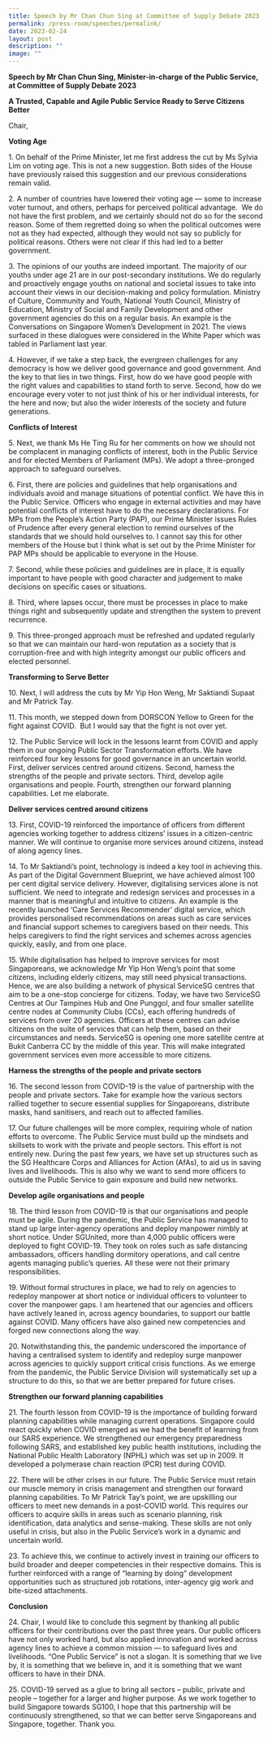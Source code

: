 ```yaml
---
title: Speech by Mr Chan Chun Sing at Committee of Supply Debate 2023
permalink: /press-room/speeches/permalink/
date: 2023-02-24
layout: post
description: ""
image: ""
---
```

**Speech by Mr Chan Chun Sing, Minister-in-charge of the Public Service, at Committee of Supply Debate 2023**

**A Trusted, Capable and Agile Public Service Ready to Serve Citizens Better**

Chair,  
  
**Voting Age**  
  
1\. On behalf of the Prime Minister, let me first address the cut by Ms Sylvia Lim on voting age. This is not a new suggestion. Both sides of the House have previously raised this suggestion and our previous considerations remain valid.    
  
2\. A number of countries have lowered their voting age — some to increase voter turnout, and others, perhaps for perceived political advantage.  We do not have the first problem, and we certainly should not do so for the second reason. Some of them regretted doing so when the political outcomes were not as they had expected, although they would not say so publicly for political reasons. Others were not clear if this had led to a better government.   
  
3\. The opinions of our youths are indeed important. The majority of our youths under age 21 are in our post-secondary institutions. We do regularly and proactively engage youths on national and societal issues to take into account their views in our decision-making and policy formulation. Ministry of Culture, Community and Youth, National Youth Council, Ministry of Education, Ministry of Social and Family Development and other government agencies do this on a regular basis. An example is the Conversations on Singapore Women’s Development in 2021. The views surfaced in these dialogues were considered in the White Paper which was tabled in Parliament last year.   
  
4\. However, if we take a step back, the evergreen challenges for any democracy is how we deliver good governance and good government. And the key to that lies in two things. First, how do we have good people with the right values and capabilities to stand forth to serve. Second, how do we encourage every voter to not just think of his or her individual interests, for the here and now; but also the wider interests of the society and future generations.   
  
**Conflicts of Interest**   
  
5\. Next, we thank Ms He Ting Ru for her comments on how we should not be complacent in managing conflicts of interest, both in the Public Service and for elected Members of Parliament (MPs). We adopt a three-pronged approach to safeguard ourselves.   
  
6\. First, there are policies and guidelines that help organisations and individuals avoid and manage situations of potential conflict. We have this in the Public Service. Officers who engage in external activities and may have potential conflicts of interest have to do the necessary declarations. For MPs from the People’s Action Party (PAP), our Prime Minister issues Rules of Prudence after every general election to remind ourselves of the standards that we should hold ourselves to. I cannot say this for other members of the House but I think what is set out by the Prime Minister for PAP MPs should be applicable to everyone in the House.   
  
7\. Second, while these policies and guidelines are in place, it is equally important to have people with good character and judgement to make decisions on specific cases or situations.   
  
8\. Third, where lapses occur, there must be processes in place to make things right and subsequently update and strengthen the system to prevent recurrence.  
  
9\. This three-pronged approach must be refreshed and updated regularly so that we can maintain our hard-won reputation as a society that is corruption-free and with high integrity amongst our public officers and elected personnel.   
  
**Transforming to Serve Better**  
  
10\. Next, I will address the cuts by Mr Yip Hon Weng, Mr Saktiandi Supaat and Mr Patrick Tay.   
  
11\. This month, we stepped down from DORSCON Yellow to Green for the fight against COVID.  But I would say that the fight is not over yet.    
  
12\. The Public Service will lock in the lessons learnt from COVID and apply them in our ongoing Public Sector Transformation efforts. We have reinforced four key lessons for good governance in an uncertain world. First, deliver services centred around citizens. Second, harness the strengths of the people and private sectors. Third, develop agile organisations and people. Fourth, strengthen our forward planning capabilities. Let me elaborate.  
  
**Deliver services centred around citizens**  
  
13\. First, COVID-19 reinforced the importance of officers from different agencies working together to address citizens’ issues in a citizen-centric manner. We will continue to organise more services around citizens, instead of along agency lines.   
  
14\. To Mr Saktiandi’s point, technology is indeed a key tool in achieving this. As part of the Digital Government Blueprint, we have achieved almost 100 per cent digital service delivery. However, digitalising services alone is not sufficient. We need to integrate and redesign services and processes in a manner that is meaningful and intuitive to citizens. An example is the recently launched ‘Care Services Recommender’ digital service, which provides personalised recommendations on areas such as care services and financial support schemes to caregivers based on their needs. This helps caregivers to find the right services and schemes across agencies quickly, easily, and from one place.   
  
15\. While digitalisation has helped to improve services for most Singaporeans, we acknowledge Mr Yip Hon Weng’s point that some citizens, including elderly citizens, may still need physical transactions. Hence, we are also building a network of physical ServiceSG centres that aim to be a one-stop concierge for citizens. Today, we have two ServiceSG Centres at Our Tampines Hub and One Punggol, and four smaller satellite centre nodes at Community Clubs (CCs), each offering hundreds of services from over 20 agencies. Officers at these centres can advise citizens on the suite of services that can help them, based on their circumstances and needs. ServiceSG is opening one more satellite centre at Bukit Canberra CC by the middle of this year. This will make integrated government services even more accessible to more citizens.   
  
**Harness the strengths of the people and private sectors**  
  
16\. The second lesson from COVID-19 is the value of partnership with the people and private sectors. Take for example how the various sectors rallied together to secure essential supplies for Singaporeans, distribute masks, hand sanitisers, and reach out to affected families.   
  
17\. Our future challenges will be more complex, requiring whole of nation efforts to overcome. The Public Service must build up the mindsets and skillsets to work with the private and people sectors. This effort is not entirely new. During the past few years, we have set up structures such as the SG Healthcare Corps and Alliances for Action (AfAs), to aid us in saving lives and livelihoods. This is also why we want to send more officers to outside the Public Service to gain exposure and build new networks.  
  
**Develop agile organisations and people**  
  
18\. The third lesson from COVID-19 is that our organisations and people must be agile. During the pandemic, the Public Service has managed to stand up large inter-agency operations and deploy manpower nimbly at short notice. Under SGUnited, more than 4,000 public officers were deployed to fight COVID-19. They took on roles such as safe distancing ambassadors, officers handling dormitory operations, and call centre agents managing public’s queries. All these were not their primary responsibilities.  
  
19\. Without formal structures in place, we had to rely on agencies to redeploy manpower at short notice or individual officers to volunteer to cover the manpower gaps. I am heartened that our agencies and officers have actively leaned in, across agency boundaries, to support our battle against COVID. Many officers have also gained new competencies and forged new connections along the way.    
  
20\. Notwithstanding this, the pandemic underscored the importance of having a centralised system to identify and redeploy surge manpower across agencies to quickly support critical crisis functions. As we emerge from the pandemic, the Public Service Division will systematically set up a structure to do this, so that we are better prepared for future crises.   
  
**Strengthen our forward planning capabilities**  
  
21\. The fourth lesson from COVID-19 is the importance of building forward planning capabilities while managing current operations. Singapore could react quickly when COVID emerged as we had the benefit of learning from our SARS experience. We strengthened our emergency preparedness following SARS, and established key public health institutions, including the National Public Health Laboratory (NPHL) which was set up in 2009. It developed a polymerase chain reaction (PCR) test during COVID.  
  
22\. There will be other crises in our future. The Public Service must retain our muscle memory in crisis management and strengthen our forward planning capabilities. To Mr Patrick Tay’s point, we are upskilling our officers to meet new demands in a post-COVID world. This requires our officers to acquire skills in areas such as scenario planning, risk identification, data analytics and sense-making. These skills are not only useful in crisis, but also in the Public Service’s work in a dynamic and uncertain world.    
  
23\. To achieve this, we continue to actively invest in training our officers to build broader and deeper competencies in their respective domains. This is further reinforced with a range of “learning by doing” development opportunities such as structured job rotations, inter-agency gig work and bite-sized attachments.   
  
**Conclusion**   
  
24\. Chair, I would like to conclude this segment by thanking all public officers for their contributions over the past three years. Our public officers have not only worked hard, but also applied innovation and worked across agency lines to achieve a common mission — to safeguard lives and livelihoods. “One Public Service” is not a slogan. It is something that we live by, it is something that we believe in, and it is something that we want officers to have in their DNA.   
  
25\. COVID-19 served as a glue to bring all sectors – public, private and people – together for a larger and higher purpose. As we work together to build Singapore towards SG100, I hope that this partnership will be continuously strengthened, so that we can better serve Singaporeans and Singapore, together. Thank you.